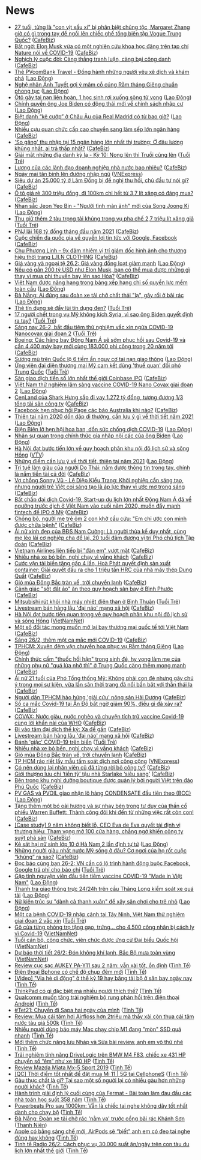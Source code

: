 # News

- [27 tuổi, từng là "con vịt xấu xí" bị phân biệt chủng tộc, Margaret Zhang giờ có gì trong tay để ngồi lên chiếc ghế tổng biên tập Vogue Trung Quốc?](https://cafebiz.vn/27-tuoi-tung-la-con-vit-xau-xi-bi-phan-biet-chung-toc-margaret-zhang-gio-co-gi-trong-tay-de-ngoi-len-chiec-ghe-tong-bien-tap-vogue-trung-quoc-20210226105000512.chn) ([CafeBiz](https://cafebiz.vn))
- [Bất ngờ: Elon Musk vừa có một nghiên cứu khoa học đăng trên tạp chí Nature nói về COVID-19](https://cafebiz.vn/bat-ngo-elon-musk-vua-co-mot-nghien-cuu-khoa-hoc-dang-tren-tap-chi-nature-noi-ve-covid-19-20210226085255838.chn) ([CafeBiz](https://cafebiz.vn))
- [Nghịch lý cuộc đời: Càng thắng tranh luận, càng bại công danh](https://cafebiz.vn/nghich-ly-cuoc-doi-cang-thang-tranh-luan-cang-bai-cong-danh-20210225165646377.chn) ([CafeBiz](https://cafebiz.vn))
- [Thẻ PVcomBank Travel - Đồng hành những người yêu xê dịch và  khám phá](https://laodong.vn/kinh-te/the-pvcombank-travel-dong-hanh-nhung-nguoi-yeu-xe-dich-va-kham-pha-883756.ldo) ([Lao Động](https://laodong.vn))
- [Nghệ nhân Ánh Tuyết gợi ý mâm cỗ cúng Rằm tháng Giêng chuẩn phong tục](https://laodong.vn/van-hoa-giai-tri/nghe-nhan-anh-tuyet-goi-y-mam-co-cung-ram-thang-gieng-chuan-phong-tuc-883783.ldo) ([Lao Động](https://laodong.vn))
- [Ôtô gây tai nạn liên hoàn, 1 học sinh rơi xuống sông tử vong](https://laodong.vn/xa-hoi/oto-gay-tai-nan-lien-hoan-1-hoc-sinh-roi-xuong-song-tu-vong-883782.ldo) ([Lao Động](https://laodong.vn))
- [Chính quyền ông Joe Biden có động thái mới về chính sách nhập cư](https://laodong.vn/the-gioi/chinh-quyen-ong-joe-biden-co-dong-thai-moi-ve-chinh-sach-nhap-cu-883775.ldo) ([Lao Động](https://laodong.vn))
- [Biệt danh “kẻ cướp” ở Châu Âu của Real Madrid có từ bao giờ?](https://laodong.vn/the-thao/biet-danh-ke-cuop-o-chau-au-cua-real-madrid-co-tu-bao-gio-883538.ldo) ([Lao Động](https://laodong.vn))
- [Nhiều cựu quan chức cấp cao chuyển sang làm sếp lớn ngân hàng](https://cafebiz.vn/nhieu-cuu-quan-chuc-cap-cao-chuyen-sang-lam-sep-lon-ngan-hang-20210226103650492.chn) ([CafeBiz](https://cafebiz.vn))
- ['So găng' thu nhập tại 15 ngân hàng lớn nhất thị trường: Ở đâu lương khủng nhất, ai trả thấp nhất?](https://cafebiz.vn/so-gang-thu-nhap-tai-15-ngan-hang-lon-nhat-thi-truong-o-dau-luong-khung-nhat-ai-tra-thap-nhat-20210226103522473.chn) ([CafeBiz](https://cafebiz.vn))
- [Giải mật những địa danh kỳ lạ - Kỳ 10: Nong lên thì Truồi cũng lên](https://tuoitre.vn/giai-mat-nhung-dia-danh-ky-la-ky-10-nong-len-thi-truoi-cung-len-2021022520115358.htm) ([Tuổi Trẻ](https://tuoitre.vn))
- [Lương của các lãnh đạo doanh nghiệp nhà nước bao nhiêu?](https://cafebiz.vn/luong-cua-cac-lanh-dao-doanh-nghiep-nha-nuoc-bao-nhieu-20210226102600418.chn) ([CafeBiz](https://cafebiz.vn))
- [Ngày mai tân binh lên đường nhập ngũ](https://vnexpress.net/ngay-mai-tan-binh-len-duong-nhap-ngu-4240465.html) ([VNExpress](https://vnexpress.net))
- [Siêu dự án 25.000 tỷ ở Lâm Đồng bị đề nghị thu hồi, chủ đầu tư nói gì?](https://cafebiz.vn/sieu-du-an-25000-ty-o-lam-dong-bi-de-nghi-thu-hoi-chu-dau-tu-noi-gi-2021022610204469.chn) ([CafeBiz](https://cafebiz.vn))
- [Ô tô giá rẻ 300 triệu đồng, đi 100km chỉ hết từ 3,7 lít xăng có đáng mua?](https://cafebiz.vn/o-to-gia-re-300-trieu-dong-di-100km-chi-het-tu-37-lit-xang-co-dang-mua-20210226100330698.chn) ([CafeBiz](https://cafebiz.vn))
- [Nhan sắc Jeon Yeo Bin - &quot;Người tình màn ảnh&quot; mới của Song Joong Ki](https://laodong.vn/photo/nhan-sac-jeon-yeo-bin-nguoi-tinh-man-anh-moi-cua-song-joong-ki-883765.ldo) ([Lao Động](https://laodong.vn))
- [Thu giữ thêm 2 tàu trọng tải khủng trong vụ pha chế 2,7 triệu lít xăng giả](https://tuoitre.vn/thu-giu-them-2-tau-trong-tai-khung-trong-vu-pha-che-27-trieu-lit-xang-gia-20210226100246823.htm) ([Tuổi Trẻ](https://tuoitre.vn))
- [PNJ lãi 168 tỷ đồng tháng đầu năm 2021](https://cafebiz.vn/pnj-lai-168-ty-dong-thang-dau-nam-2021-20210226100511502.chn) ([CafeBiz](https://cafebiz.vn))
- [Cuộc chiến đa quốc gia về quyền lợi tin tức với Google, Facebook](https://cafebiz.vn/cuoc-chien-da-quoc-gia-ve-quyen-loi-tin-tuc-voi-google-facebook-20210226084831955.chn) ([CafeBiz](https://cafebiz.vn))
- [Chu Phương Linh – 9x đảm nhiệm vị trí giám đốc hình ảnh cho thương hiệu thời trang L.II.N CLOTHING](https://cafebiz.vn/chu-phuong-linh-9x-dam-nhiem-vi-tri-giam-doc-hinh-anh-cho-thuong-hieu-thoi-trang-liin-clothing-20210225175716126.chn) ([CafeBiz](https://cafebiz.vn))
- [Giá vàng và ngoại tệ 26.2: Giá vàng đồng loạt giảm mạnh](https://laodong.vn/video/gia-vang-va-ngoai-te-262-gia-vang-dong-loat-giam-manh-883767.ldo) ([Lao Động](https://laodong.vn))
- [Nếu có gần 200 tỷ USD như Elon Musk, bạn có thể mua được những gì thay vì mua phi thuyền bay lên sao Hỏa?](https://cafebiz.vn/neu-co-gan-200-ty-usd-nhu-elon-musk-ban-co-the-mua-duoc-nhung-gi-thay-vi-mua-phi-thuyen-bay-len-sao-hoa-20210225225322355.chn) ([CafeBiz](https://cafebiz.vn))
- [Việt Nam được nâng hạng trong bảng xếp hạng chỉ số quyền lực mềm toàn cầu](https://laodong.vn/the-gioi/viet-nam-duoc-nang-hang-trong-bang-xep-hang-chi-so-quyen-luc-mem-toan-cau-883764.ldo) ([Lao Động](https://laodong.vn))
- [Đà Nẵng:  Ai đứng sau đoàn xe tải chở chất thải &quot;lạ&quot;, gây rối ở bãi rác](https://laodong.vn/xa-hoi/da-nang-ai-dung-sau-doan-xe-tai-cho-chat-thai-la-gay-roi-o-bai-rac-883741.ldo) ([Lao Động](https://laodong.vn))
- [Thẻ tín dụng sẽ đẩy lùi tín dụng đen?](https://tuoitre.vn/the-tin-dung-se-day-lui-tin-dung-den-20210225211424098.htm) ([Tuổi Trẻ](https://tuoitre.vn))
- [17 người chết trong vụ Mỹ không kích Syria, vì sao ông Biden quyết định ra tay?](https://tuoitre.vn/17-nguoi-chet-trong-vu-my-khong-kich-syria-vi-sao-ong-biden-quyet-dinh-ra-tay-20210226091202983.htm) ([Tuổi Trẻ](https://tuoitre.vn))
- [Sáng nay 26-2, bắt đầu tiêm thử nghiệm vắc xin ngừa COVID-19 Nanocovax giai đoạn 2](https://tuoitre.vn/sang-nay-26-2-bat-dau-tiem-thu-nghiem-vac-xin-ngua-covid-19-nanocovax-giai-doan-2-20210226093110554.htm) ([Tuổi Trẻ](https://tuoitre.vn))
- [Boeing: Các hãng bay Đông Nam Á sẽ sớm phục hồi sau Covid-19 và cần 4.400 máy bay mới cùng 183.000 phi công trong 20 năm tới](https://cafebiz.vn/boeing-cac-hang-bay-dong-nam-a-se-som-phuc-hoi-sau-covid-19-va-can-4400-may-bay-moi-cung-183000-phi-cong-trong-20-nam-toi-20210225143059052.chn) ([CafeBiz](https://cafebiz.vn))
- [Sương mù trên Quốc lộ 6 tiềm ẩn nguy cơ tai nạn giao thông](https://laodong.vn/xa-hoi/suong-mu-tren-quoc-lo-6-tiem-an-nguy-co-tai-nan-giao-thong-883717.ldo) ([Lao Động](https://laodong.vn))
- [Ứng viên đại diện thương mại Mỹ cam kết dùng 'thuế quan' đối phó Trung Quốc](https://tuoitre.vn/ung-vien-dai-dien-thuong-mai-my-cam-ket-dung-thue-quan-doi-pho-trung-quoc-20210226084316464.htm) ([Tuổi Trẻ](https://tuoitre.vn))
- [Sàn giao dịch tiền số lớn nhất thế giới Coinbase IPO](https://cafebiz.vn/san-giao-dich-tien-so-lon-nhat-the-gioi-coinbase-ipo-20210226092451002.chn) ([CafeBiz](https://cafebiz.vn))
- [Việt Nam thử nghiệm lâm sàng vaccine COVID-19 Nano Covax giai đoạn 2](https://laodong.vn/y-te/viet-nam-thu-nghiem-lam-sang-vaccine-covid-19-nano-covax-giai-doan-2-883749.ldo) ([Lao Động](https://laodong.vn))
- [CenLand của Shark Hưng sắp đi vay 1.272 tỷ đồng, tương đương 1/3 tổng tài sản công ty](https://cafebiz.vn/cenland-cua-shark-hung-sap-di-vay-1272-ty-dong-tuong-duong-1-3-tong-tai-san-cong-ty-20210226092304786.chn) ([CafeBiz](https://cafebiz.vn))
- [Facebook hẹn phục hồi Page các báo Australia khi nào?](https://cafebiz.vn/facebook-hen-phuc-hoi-page-cac-bao-australia-khi-nao-20210226085058374.chn) ([CafeBiz](https://cafebiz.vn))
- [Thiên tai năm 2020 dồn dập dị thường, cần lưu ý gì về thời tiết năm 2021](https://laodong.vn/moi-truong/thien-tai-nam-2020-don-dap-di-thuong-can-luu-y-gi-ve-thoi-tiet-nam-2021-882239.ldo) ([Lao Động](https://laodong.vn))
- [Điện Biên lỡ hẹn hội hoa ban, dồn sức chống dịch COVID-19](https://laodong.vn/xa-hoi/dien-bien-lo-hen-hoi-hoa-ban-don-suc-chong-dich-covid-19-883516.ldo) ([Lao Động](https://laodong.vn))
- [Nhân sự quan trọng chính thức gia nhập nội các của ông Biden](https://laodong.vn/the-gioi/nhan-su-quan-trong-chinh-thuc-gia-nhap-noi-cac-cua-ong-biden-883752.ldo) ([Lao Động](https://laodong.vn))
- [Hà Nội đạt bước tiến lớn về quy hoạch phân khu nội đô lịch sử và sông Hồng](https://vtv.vn/trong-nuoc/ha-noi-dat-buoc-tien-lon-ve-quy-hoach-phan-khu-noi-do-lich-su-va-song-hong-20210226091642246.htm) ([VTV](https://vtv.vn))
- [Những điểm cần lưu ý về thời tiết, thiên tai năm 2021](https://laodong.vn/video-thoi-su/nhung-diem-can-luu-y-ve-thoi-tiet-thien-tai-nam-2021-882073.ldo) ([Lao Động](https://laodong.vn))
- [Trí tuệ làm giàu của người Do Thái: nắm được thông tin trong tay, chính là nắm tiền tài cả đời](https://cafebiz.vn/tri-tue-lam-giau-cua-nguoi-do-thai-nam-duoc-thong-tin-trong-tay-chinh-la-nam-tien-tai-ca-doi-20210224182334518.chn) ([CafeBiz](https://cafebiz.vn))
- [Vợ chồng Sonny Vũ - Lê Diệp Kiều Trang: Khởi nghiệp cần sáng tạo, nhưng người trẻ Việt coi sáng tạo là áp lực thay vì ước mơ trong sáng](https://cafebiz.vn/vo-chong-sonny-vu-le-diep-kieu-trang-khoi-nghiep-can-sang-tao-nhung-nguoi-tre-viet-coi-sang-tao-la-ap-luc-thay-vi-uoc-mo-trong-sang-20210225230242.chn) ([CafeBiz](https://cafebiz.vn))
- [Bất chấp đại dịch Covid-19, Start-up du lịch lớn nhất Đông Nam Á đã về ngưỡng trước dịch ở Việt Nam vào cuối năm 2020, muốn đẩy mạnh fintech để IPO ở Mỹ](https://cafebiz.vn/bat-chap-dai-dich-covid-19-start-up-du-lich-lon-nhat-dong-nam-a-da-ve-nguong-truoc-dich-o-viet-nam-vao-cuoi-nam-2020-muon-day-manh-fintech-de-ipo-o-my-2021022608433105.chn) ([CafeBiz](https://cafebiz.vn))
- [Chồng bỏ, người mẹ trẻ ôm 2 con khờ cầu cứu: "Em chỉ ước con mình được chữa bệnh"](https://cafebiz.vn/chong-bo-nguoi-me-tre-om-2-con-kho-cau-cuu-em-chi-uoc-con-minh-duoc-chua-benh-20210226090034412.chn) ([CafeBiz](https://cafebiz.vn))
- [Ái nữ xinh đẹp của BĐS Nam Cường: Là người thừa kế duy nhất, cùng mẹ lèo lái cơ nghiệp cha để lại, 20 tuổi đảm đương vị trí Phó chủ tịch Tập đoàn](https://cafebiz.vn/ai-nu-xinh-dep-cua-bds-nam-cuong-la-nguoi-thua-ke-duy-nhat-cung-me-leo-lai-co-nghiep-cha-de-lai-20-tuoi-dam-duong-vi-tri-pho-chu-tich-tap-doan-20210224154300085.chn) ([CafeBiz](https://cafebiz.vn))
- [Vietnam Airlines liên tiếp bị "đàn em" vượt mặt](https://cafebiz.vn/vietnam-airlines-lien-tiep-bi-dan-em-vuot-mat-20210226085556656.chn) ([CafeBiz](https://cafebiz.vn))
- [Nhiều nhà xe bỏ bến, nghỉ chạy vì vắng khách](https://cafebiz.vn/nhieu-nha-xe-bo-ben-nghi-chay-vi-vang-khach-20210226085513346.chn) ([CafeBiz](https://cafebiz.vn))
- [Cước vận tải biển tăng gấp 4 lần, Hoà Phát quyết định sản xuất container: Giải quyết đầu ra cho 1 triệu tấn HRC của nhà máy thép Dung Quất](https://cafebiz.vn/cuoc-van-tai-bien-tang-gap-4-lan-hoa-phat-quyet-dinh-san-xuat-container-giai-quyet-dau-ra-cho-1-trieu-tan-hrc-cua-nha-may-thep-dung-quat-20210226085249163.chn) ([CafeBiz](https://cafebiz.vn))
- [Gió mùa Đông Bắc tràn về, trời chuyển lạnh](https://cafebiz.vn/gio-mua-dong-bac-tran-ve-troi-chuyen-lanh-20210226085101713.chn) ([CafeBiz](https://cafebiz.vn))
- [Cảnh giác "sốt đất ảo" ăn theo quy hoạch sân bay ở Bình Phước](https://cafebiz.vn/canh-giac-sot-dat-ao-an-theo-quy-hoach-san-bay-o-binh-phuoc-20210226084746352.chn) ([CafeBiz](https://cafebiz.vn))
- [Mitsubishi rút khỏi nhà máy nhiệt điện than ở Bình Thuận](https://tuoitre.vn/mitsubishi-rut-khoi-nha-may-nhiet-dien-than-o-binh-thuan-20210226082706033.htm) ([Tuổi Trẻ](https://tuoitre.vn))
- [Livestream bán hàng lậu 'đại náo' mạng xã hội](https://cafebiz.vn/livestream-ban-hang-lau-dai-nao-mang-xa-hoi-20210226084533889.chn) ([CafeBiz](https://cafebiz.vn))
- [Hà Nội đạt bước tiến quan trọng về quy hoạch phân khu nội đô lịch sử và sông Hồng](http://vietnamnet.vn/vn/thoi-su/chinh-tri/ha-noi-dat-buoc-tien-quan-trong-ve-quy-hoach-phan-khu-noi-do-lich-su-va-song-hong-715611.html) ([VietNamNet](https://vietnamnet.vn))
- [Một số đối tác mong muốn mở lại bay thương mại quốc tế tới Việt Nam](https://cafebiz.vn/mot-so-doi-tac-mong-muon-mo-lai-bay-thuong-mai-quoc-te-toi-viet-nam-20210226084030715.chn) ([CafeBiz](https://cafebiz.vn))
- [Sáng 26/2, thêm một ca mắc mới COVID-19](https://cafebiz.vn/sang-26-2-them-mot-ca-mac-moi-covid-19-20210226083913953.chn) ([CafeBiz](https://cafebiz.vn))
- [TPHCM: Xuyên đêm vận chuyển hoa phục vụ Rằm tháng Giêng](https://laodong.vn/photo/tphcm-xuyen-dem-van-chuyen-hoa-phuc-vu-ram-thang-gieng-883716.ldo) ([Lao Động](https://laodong.vn))
- [Chính thức cấm "thuốc hối hận" trong sinh đẻ, hy vọng làm mẹ của những phụ nữ "quá lứa nhỡ thì" ở Trung Quốc càng thêm mong manh](https://cafebiz.vn/chinh-thuc-cam-thuoc-hoi-han-trong-sinh-de-hy-vong-lam-me-cua-nhung-phu-nu-qua-lua-nho-thi-o-trung-quoc-cang-them-mong-manh-20210226083544037.chn) ([CafeBiz](https://cafebiz.vn))
- [Ái nữ 21 tuổi của Phó Tổng thống Mỹ: Không phải con đẻ nhưng gây chú ý trong mọi sự kiện, vừa lấn sân thời trang đã nổi bần bật với thần thái lạ](https://cafebiz.vn/ai-nu-21-tuoi-cua-pho-tong-thong-my-khong-phai-con-de-nhung-gay-chu-y-trong-moi-su-kien-vua-lan-san-thoi-trang-da-noi-ban-bat-voi-than-thai-la-20210226083434667.chn) ([CafeBiz](https://cafebiz.vn))
- [Người dân TPHCM hào hứng 'giải cứu' nông sản Hải Dương](https://cafebiz.vn/nguoi-dan-tphcm-hao-hung-giai-cuu-nong-san-hai-duong-20210226083034779.chn) ([CafeBiz](https://cafebiz.vn))
- [Số ca mắc Covid-19 tại Ấn Độ bất ngờ giảm 90%, điều gì đã xảy ra?](https://cafebiz.vn/so-ca-mac-covid-19-tai-an-do-bat-ngo-giam-90-dieu-gi-da-xay-ra-20210226082904573.chn) ([CafeBiz](https://cafebiz.vn))
- [COVAX: Nước giàu, nước nghèo và chuyện tích trữ vaccine Covid-19 cùng lời khẩn nài của WHO](https://cafebiz.vn/covax-nuoc-giau-nuoc-ngheo-va-chuyen-tich-tru-vaccine-covid-19-cung-loi-khan-nai-cua-who-20210226082748564.chn) ([CafeBiz](https://cafebiz.vn))
- [Đi vào tâm đại dịch thế kỷ: Xa để gần](https://cafebiz.vn/di-vao-tam-dai-dich-the-ky-xa-de-gan-20210226082631343.chn) ([CafeBiz](https://cafebiz.vn))
- [Livestream bán hàng lậu 'đại náo' mạng xã hội](https://cafebiz.vn/livestream-ban-hang-lau-dai-nao-mang-xa-hoi-20210226082256563.chn) ([CafeBiz](https://cafebiz.vn))
- [Đánh 'giặc' COVID-19 trên biển](https://tuoitre.vn/danh-giac-covid-19-tren-bien-20210226081037909.htm) ([Tuổi Trẻ](https://tuoitre.vn))
- [Nhiều nhà xe bỏ bến, nghỉ chạy vì vắng khách](https://cafebiz.vn/nhieu-nha-xe-bo-ben-nghi-chay-vi-vang-khach-20210226082109137.chn) ([CafeBiz](https://cafebiz.vn))
- [Gió mùa Đông Bắc tràn về, trời chuyển lạnh](https://cafebiz.vn/gio-mua-dong-bac-tran-ve-troi-chuyen-lanh-20210226082002191.chn) ([CafeBiz](https://cafebiz.vn))
- [TP HCM ráo riết lấy mẫu tầm soát dịch nơi công cộng](https://vnexpress.net/tp-hcm-rao-riet-lay-mau-tam-soat-dich-noi-cong-cong-4239829.html) ([VNExpress](https://vnexpress.net))
- [Có nên dùng lại nhân viên cũ đã từng rời bỏ công ty?](https://cafebiz.vn/co-nen-dung-lai-nhan-vien-cu-da-tung-roi-bo-cong-ty-20210225222617485.chn) ([CafeBiz](https://cafebiz.vn))
- [Giới thượng lưu chi ‘tiền tỷ’ tậu nhà Starlake ‘siêu sang’](https://cafebiz.vn/gioi-thuong-luu-chi-tien-ty-tau-nha-starlake-sieu-sang-20210225163343052.chn) ([CafeBiz](https://cafebiz.vn))
- [Bên trong khu nghỉ dưỡng boutique được quản lý bởi người Việt trên đảo Phú Quốc](https://cafebiz.vn/ben-trong-khu-nghi-duong-boutique-duoc-quan-ly-boi-nguoi-viet-tren-dao-phu-quoc-20210224173359237.chn) ([CafeBiz](https://cafebiz.vn))
- [PV GAS và PVOIL giao nhận lô hàng CONDENSATE đầu tiên theo (BCC)](https://laodong.vn/thong-tin-doanh-nghiep/pv-gas-va-pvoil-giao-nhan-lo-hang-condensate-dau-tien-theo-bcc-883388.ldo) ([Lao Động](https://laodong.vn))
- [Tặng thêm một bó oải hương và sự nhạy bén trong tư duy của thần cổ phiếu Warren Buffett: Thành công đôi khi đến từ những việc rất cỏn con!](https://cafebiz.vn/tang-them-mot-bo-oai-huong-va-su-nhay-ben-trong-tu-duy-cua-than-co-phieu-warren-buffett-thanh-cong-doi-khi-den-tu-nhung-viec-rat-con-con-20210225190828553.chn) ([CafeBiz](https://cafebiz.vn))
- [[Case study] 9 năm không biết lỗ, CEO Eva de Eva quyết tái định vị thương hiệu: Tham vọng mở 100 cửa hàng, chẳng ngờ khiến công ty suýt phá sản](https://cafebiz.vn/case-study-9-nam-khong-biet-lo-ceo-eva-de-eva-quyet-tai-dinh-vi-thuong-hieu-tham-vong-mo-100-cua-hang-chang-ngo-khien-cong-ty-suyt-pha-san-20210225181949001.chn) ([CafeBiz](https://cafebiz.vn))
- [Kẻ sát hại nữ sinh lớp 10 ở Hà Nam 2 lần định tự tử](https://laodong.vn/video/ke-sat-hai-nu-sinh-lop-10-o-ha-nam-2-lan-dinh-tu-tu-883650.ldo) ([Lao Động](https://laodong.vn))
- [Những người giàu nhất nước Mỹ sống ở đâu? Cơ ngơi của họ rốt cuộc “khủng” ra sao?](https://cafebiz.vn/nhung-nguoi-giau-nhat-nuoc-my-song-o-dau-co-ngoi-cua-ho-rot-cuoc-khung-ra-sao-20210225185710312.chn) ([CafeBiz](https://cafebiz.vn))
- [Đọc báo cùng bạn 26-2: VN cần có lộ trình hành động buộc Facebook, Google trả phí cho báo chí](https://tuoitre.vn/doc-bao-cung-ban-26-2-vn-can-co-lo-trinh-hanh-dong-buoc-facebook-google-tra-phi-cho-bao-chi-2021022605164367.htm) ([Tuổi Trẻ](https://tuoitre.vn))
- [Gặp tình nguyện viên đầu tiên tiêm vaccine COVID-19 &quot;Made in Việt Nam&quot;](https://laodong.vn/video/gap-tinh-nguyen-vien-dau-tien-tiem-vaccine-covid-19-made-in-viet-nam-883646.ldo) ([Lao Động](https://laodong.vn))
- [Thanh tra giao thông trực 24/24h trên cầu Thăng Long kiểm soát xe quá tải](https://laodong.vn/video/thanh-tra-giao-thong-truc-2424h-tren-cau-thang-long-kiem-soat-xe-qua-tai-883701.ldo) ([Lao Động](https://laodong.vn))
- [Nữ kiến trúc sư &quot;dành cả thanh xuân&quot; để xây sân chơi cho trẻ nhỏ](https://laodong.vn/nguoi-viet-tu-te/nu-kien-truc-su-danh-ca-thanh-xuan-de-xay-san-choi-cho-tre-nho-883260.ldo) ([Lao Động](https://laodong.vn))
- [Một ca bệnh COVID-19 nhập cảnh tại Tây Ninh, Việt Nam thử nghiệm giai đoạn 2 vắc xin](https://tuoitre.vn/mot-ca-benh-covid-19-nhap-canh-tai-tay-ninh-viet-nam-thu-nghiem-giai-doan-2-vac-xin-20210226062046949.htm) ([Tuổi Trẻ](https://tuoitre.vn))
- [Gõ cửa từng phòng trọ tặng gạo, trứng... cho 4.500 công nhân bị cách ly vì Covid-19](http://vietnamnet.vn/vn/thoi-su/tin-anh/go-cua-tung-phong-tro-tang-gao-trung-cho-4-500-cong-nhan-bi-cach-ly-vi-covid-19-715540.html) ([VietNamNet](https://vietnamnet.vn))
- [Tuổi cán bộ, công chức, viên chức được ứng cử Đại biểu Quốc hội](http://vietnamnet.vn/vn/thoi-su/quoc-hoi/tuoi-can-bo-cong-chuc-vien-chuc-duoc-ung-cu-dai-bieu-quoc-hoi-715550.html) ([VietNamNet](https://vietnamnet.vn))
- [Dự báo thời tiết 26/2: Đón không khí lạnh, Bắc Bộ mưa toàn vùng](http://vietnamnet.vn/vn/thoi-su/du-bao-thoi-tiet-26-2-don-khong-khi-lanh-bac-bo-mua-toan-vung-715546.html) ([VietNamNet](https://vietnamnet.vn))
- [Review cục sạc AUKEY PA-Y11 sau 2 năm: vẫn xài tốt, ổn định](https://tinhte.vn/thread/review-cuc-sac-aukey-pa-y11-sau-2-nam-van-xai-tot-on-dinh.3281515/) ([Tinh Tế](https://tinhte.vn))
- [Điện thoại Bphone có chế độ chụp đêm mới](https://tinhte.vn/thread/dien-thoai-bphone-co-che-do-chup-dem-moi.3283276/) ([Tinh Tế](https://tinhte.vn))
- [[Video] "Vỉa hè di động" ở thế kỷ 19 hay băng tải bộ ở sân bay ngày nay](https://tinhte.vn/thread/video-via-he-di-dong-o-the-ky-19-hay-bang-tai-bo-o-san-bay-ngay-nay.3283034/) ([Tinh Tế](https://tinhte.vn))
- [ThinkPad có gì đặc biệt mà nhiều người thích thế?](https://tinhte.vn/thread/thinkpad-co-gi-dac-biet-ma-nhieu-nguoi-thich-the.3283250/) ([Tinh Tế](https://tinhte.vn))
- [Qualcomm muốn tăng trải nghiệm bộ rung phản hồi trên điện thoại Android](https://tinhte.vn/thread/qualcomm-muon-tang-trai-nghiem-bo-rung-phan-hoi-tren-dien-thoai-android.3282043/) ([Tinh Tế](https://tinhte.vn))
- [#Tet21: Chuyến đi Sapa hai ngày của mình](https://tinhte.vn/thread/tet21-chuyen-di-sapa-hai-ngay-cua-minh.3281725/) ([Tinh Tế](https://tinhte.vn))
- [Review: Mua cái tăm hơi Airfloss hơn 2triệu mà thấy xài còn thua cái tăm nước tàu giá 500k](https://tinhte.vn/thread/review-mua-cai-tam-hoi-airfloss-hon-2trieu-ma-thay-xai-con-thua-cai-tam-nuoc-tau-gia-500k.3283113/) ([Tinh Tế](https://tinhte.vn))
- [Nhiều người dùng báo máy Mac chạy chip M1 đang "mòn" SSD quá nhanh](https://tinhte.vn/thread/nhieu-nguoi-dung-bao-may-mac-chay-chip-m1-dang-mon-ssd-qua-nhanh.3282275/) ([Tinh Tế](https://tinhte.vn))
- [Mới thêm chức năng lưu Nháp và Sửa bài review, anh em vô thử nhé](https://tinhte.vn/thread/moi-them-chuc-nang-luu-nhap-va-sua-bai-review-anh-em-vo-thu-nhe.3283215/) ([Tinh Tế](https://tinhte.vn))
- [Trải nghiệm tính năng DriveLogic trên BMW M4 F83, chiếc xe 431 HP chuyển số “êm” như xe 180 HP](https://tinhte.vn/thread/trai-nghiem-tinh-nang-drivelogic-tren-bmw-m4-f83-chiec-xe-431-hp-chuyen-so-em-nhu-xe-180-hp.3282825/) ([Tinh Tế](https://tinhte.vn))
- [Review Mazda Miata Mx-5 Sport 2019](https://tinhte.vn/thread/review-mazda-miata-mx-5-sport-2019.3283124/) ([Tinh Tế](https://tinhte.vn))
- [[QC] Thời điểm tốt nhất để đặt mua Mi 11 | 5G tại CellphoneS](https://tinhte.vn/thread/qc-thoi-diem-tot-nhat-de-dat-mua-mi-11-5g-tai-cellphones.3283057/) ([Tinh Tế](https://tinhte.vn))
- [Gàu thực chất là gì? Tại sao một số người lại có nhiều gàu hơn những người khác?](https://tinhte.vn/thread/gau-thuc-chat-la-gi-tai-sao-mot-so-nguoi-lai-co-nhieu-gau-hon-nhung-nguoi-khac.3283207/) ([Tinh Tế](https://tinhte.vn))
- [Hành trình giải định lý cuối cùng của Fermat - Bài toán làm đau đầu các nhà toán học suốt 358 năm](https://tinhte.vn/thread/hanh-trinh-giai-dinh-ly-cuoi-cung-cua-fermat-bai-toan-lam-dau-dau-cac-nha-toan-hoc-suot-358-nam.3281157/) ([Tinh Tế](https://tinhte.vn))
- [Powerbeats Pro sau 1000km: Vẫn là chiếc tai nghe không dây tốt nhất dành cho chạy bộ](https://tinhte.vn/thread/powerbeats-pro-sau-1000km-van-la-chiec-tai-nghe-khong-day-tot-nhat-danh-cho-chay-bo.3267812/) ([Tinh Tế](https://tinhte.vn))
- [Đà Nẵng: Đoàn xe tải chở rác 'nằm vạ' trước cổng bãi rác Khánh Sơn](https://thanhnien.vn/thoi-su/da-nang-doan-xe-tai-cho-rac-nam-va-truoc-cong-bai-rac-khanh-son-1346286.html) ([Thanh Niên](https://thanhnien.vn))
- [Apple có bằng sáng chế mới, AirPods sẽ “biết” anh em có đeo tai nghe đúng hay không](https://tinhte.vn/thread/apple-co-bang-sang-che-moi-airpods-se-biet-anh-em-co-deo-tai-nghe-dung-hay-khong.3282299/) ([Tinh Tế](https://tinhte.vn))
- [Tinh tế Radio 26/2: Cách phục vụ 30.000 suất ăn/ngày trên con tàu du lịch lớn nhất thế giới](https://tinhte.vn/thread/tinh-te-radio-26-2-cach-phuc-vu-30-000-suat-an-ngay-tren-con-tau-du-lich-lon-nhat-the-gioi.3283289/) ([Tinh Tế](https://tinhte.vn))
